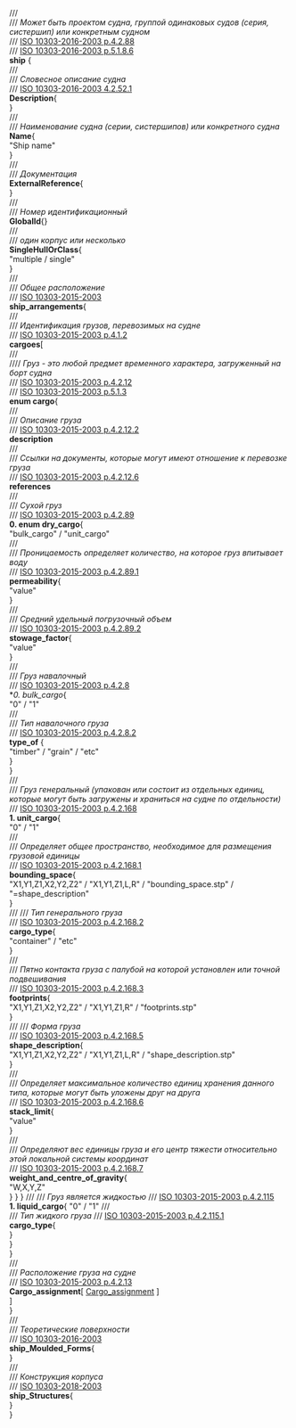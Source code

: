 ///  
/// *Может быть проектом судна, группой одинаковых судов (серия, систершип) или конкретным судном*  
/// [ISO 10303-2016-2003 p.4.2.88](/reference/en/ISO/ISO%2010303-216-2003.pdf#page=129)  
/// [ISO 10303-2016-2003 p.5.1.8.6](/reference/en/ISO/ISO%2010303-216-2003.pdf#page=286)  
**ship** {  
    ///  
    /// *Словесное описание судна*  
    /// [ISO 10303-2016-2003 4.2.52.1](/reference/en/ISO/ISO%2010303-216-2003.pdf#page=83)  
    **Description**{  
    }  
    ///  
    /// *Наименование судна (серии, систершипов) или конкретного судна*  
    **Name**{  
        "Ship name"  
    }  
    ///  
    /// *Документация*  
    **ExternalReference**{  
    }  
    ///  
    /// *Номер идентификационный*  
    **GlobalId**{}  
    ///  
    /// *один корпус или несколько*  
    **SingleHullOrClass**{  
        "multiple / single"  
    }  
    ///  
    /// *Общее расположение*  
    /// [ISO 10303-2015-2003](/reference/en/ISO/ISO%2010303-215-2004.pdf)  
    **ship_arrangements**{  
        ///  
        /// *Идентификация грузов, перевозимых на судне*  
        /// [ISO 10303-2015-2003 p.4.1.2](/reference/en/ISO/ISO%2010303-215-2004.pdf#page=21)  
        **cargoes**[  
            ///  
            //// *Груз - это любой предмет временного характера, загруженный на борт судна*  
            /// [ISO 10303-2015-2003 p.4.2.12](/reference/en/ISO/ISO%2010303-215-2004.pdf#page=39)  
            /// [ISO 10303-2015-2003 p.5.1.3](/reference/en/ISO/ISO%2010303-215-2004.pdf#page=230)  
            **enum cargo**{  
                ///  
                /// *Описание груза*  
                /// [ISO 10303-2015-2003 p.4.2.12.2](/reference/en/ISO/ISO%2010303-215-2004.pdf#page=40)  
                **description**  
                ///  
                /// *Ссылки на документы, которые могут имеют отношение к перевозке груза*  
                /// [ISO 10303-2015-2003 p.4.2.12.6](/reference/en/ISO/ISO%2010303-215-2004.pdf#page=6)  
                **references**  
                ///  
                /// *Сухой груз*  
                /// [ISO 10303-2015-2003 p.4.2.89](/reference/en/ISO/ISO%2010303-215-2004.pdf#page=106)  
                **0. enum dry_cargo**{  
                    "bulk_cargo" / "unit_cargo"  
                    ///  
                    /// *Проницаемость определяет количество, на которое груз впитывает воду*  
                    /// [ISO 10303-2015-2003 p.4.2.89.1](/reference/en/ISO/ISO%2010303-215-2004.pdf#page=106)  
                    **permeability**{  
                        "value"  
                    }  
                    ///  
                    /// *Средний удельный погрузочный объем*  
                    /// [ISO 10303-2015-2003 p.4.2.89.2](/reference/en/ISO/ISO%2010303-215-2004.pdf#page=106)  
                    **stowage_factor**{  
                        "value"  
                    }  
                    ///  
                    /// *Груз навалочный*  
                    /// [ISO 10303-2015-2003 p.4.2.8](/reference/en/ISO/ISO%2010303-215-2004.pdf#page=35)  
                    **0. *bulk_cargo**{  
                        "0" / "1"  
                        ///  
                        /// *Тип навалочного груза*  
                        /// [ISO 10303-2015-2003 p.4.2.8.2](/reference/en/ISO/ISO%2010303-215-2004.pdf#page=35)  
                        **type_of** {  
                            "timber" / "grain"  / "etc"  
                        }  
                    }  
                    ///  
                    /// *Груз генеральный (упакован или состоит из отдельных единиц, которые могут быть загружены и храниться на судне по отдельности)*  
                    /// [ISO 10303-2015-2003 p.4.2.168](/reference/en/ISO/ISO%2010303-215-2004.pdf#page=160)  
                    **1. unit_cargo**{  
                        "0" / "1"  
                        ///  
                        /// *Определяет общее пространство, необходимое для размещения грузовой единицы*  
                        /// [ISO 10303-2015-2003 p.4.2.168.1](/reference/en/ISO/ISO%2010303-215-2004.pdf#page=161)  
                        **bounding_space**{  
                            "X1,Y1,Z1,X2,Y2,Z2" / "X1,Y1,Z1,L,R" / "bounding_space.stp" / "=shape_description"  
                        }  
                        ///
                        /// *Тип генерального груза*  
                        /// [ISO 10303-2015-2003 p.4.2.168.2](/reference/en/ISO/ISO%2010303-215-2004.pdf#page=161)  
                        **cargo_type**{  
                            "container" / "etc"  
                        }  
                        ///  
                        /// *Пятно контакта груза с палубой на которой установлен или точной подвешивания*  
                        /// [ISO 10303-2015-2003 p.4.2.168.3](/reference/en/ISO/ISO%2010303-215-2004.pdf#page=162)  
                        **footprints**{  
                            "X1,Y1,Z1,X2,Y2,Z2" / "X1,Y1,Z1,R" / "footprints.stp"  
                        }  
                        ///
                        /// *Форма груза*  
                        /// [ISO 10303-2015-2003 p.4.2.168.5](/reference/en/ISO/ISO%2010303-215-2004.pdf#page=162)  
                        **shape_description**{  
                            "X1,Y1,Z1,X2,Y2,Z2" / "X1,Y1,Z1,L,R" / "shape_description.stp"  
                        }  
                        ///  
                        /// *Определяет максимальное количество единиц хранения данного типа, которые могут быть уложены друг на друга*  
                        /// [ISO 10303-2015-2003 p.4.2.168.6](/reference/en/ISO/ISO%2010303-215-2004.pdf#page=162)  
                        **stack_limit**{  
                            "value"  
                        }  
                        ///  
                        /// *Определяют вес единицы груза и его центр тяжести относительно этой локальной системы координат*  
                        /// [ISO 10303-2015-2003 p.4.2.168.7](/reference/en/ISO/ISO%2010303-215-2004.pdf#page=163)  
                        **weight_and_centre_of_gravity**{  
                            "W,X,Y,Z"  
                        }
                    }
                }
                ///
                /// *Груз является жидкостью*
                /// [ISO 10303-2015-2003 p.4.2.115](/reference/en/ISO/ISO%2010303-215-2004.pdf#page=124)  
                **1. liquid_cargo**{
                    "0" / "1"
                    ///  
                    /// *Тип жидкого груза*
                    /// [ISO 10303-2015-2003 p.4.2.115.1](/reference/en/ISO/ISO%2010303-215-2004.pdf#page=124)  
                    **cargo_type**{  
                    }  
                }  
            }  
            ///  
            /// *Расположение груза на судне*  
            /// [ISO 10303-2015-2003 p.4.2.13](/reference/en/ISO/ISO%2010303-215-2004.pdf#page=41)  
            **Cargo_assignment**[
                [Cargo_assignment](../Cargo_assignment.md)
            ]  
        ]  
    }  
    ///  
    /// *Теоретические поверхности*  
    /// [ISO 10303-2016-2003](/reference/en/ISO/ISO%2010303-216-2003.pdf)  
    **ship_Moulded_Forms**{  
    }  
    ///  
    /// *Конструкция корпуса*  
    /// [ISO 10303-2018-2003](/reference/en/ISO/ISO%2010303-218-2004.pdf)  
    **ship_Structures**{  
    }  
}
